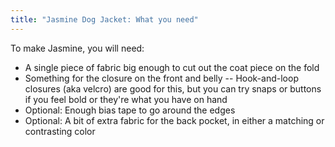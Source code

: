 ```yaml
---
title: "Jasmine Dog Jacket: What you need"
---
```


To make Jasmine, you will need:

- A single piece of fabric big enough to cut out the coat piece on the fold
- Something for the closure on the front and belly
  -- Hook-and-loop closures (aka velcro) are good for this, but you can try snaps or buttons
  if you feel bold or they're what you have on hand
- Optional: Enough bias tape to go around the edges
- Optional: A bit of extra fabric for the back pocket,
  in either a matching or contrasting color